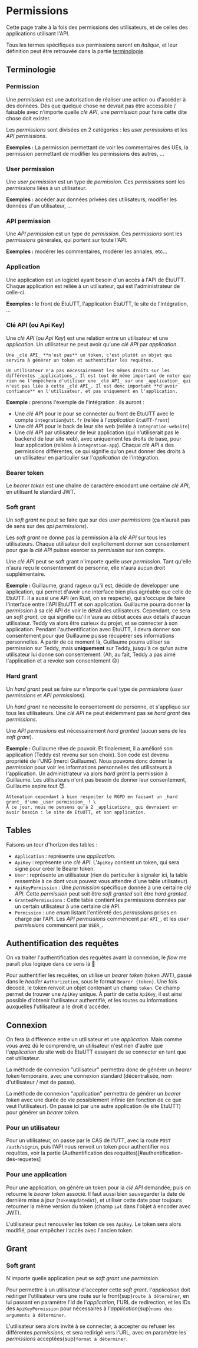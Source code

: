 # Permissions

Cette page traite à la fois des permissions des utilisateurs, et de celles des applications utilisant l'API.

Tous les termes spécifiques aux permissions seront en _italique_, et leur définition peut être retrouvée dans la partie [terminologie](#terminologie).

## Terminologie

### Permission

Une _permission_ est une autorisation de réaliser une action ou d'accéder à des données. Dès que quelque chose ne devrait pas être accessible / faisable avec n'importe quelle _clé API_, une _permission_ pour faire cette dite chose doit exister.

Les _permissions_ sont divisées en 2 catégories : les _user permissions_ et les _API permissions_.

**Exemples :** La permission permettant de voir les commentaires des UEs, la permission permettant de modifier les permissions des autres, ...

### User permission

Une _user permission_ est un type de _permission_. Ces _permissions_ sont les _permissions_ liées à un utilisateur.

**Exemples :** accéder aux données privées des utilisateurs, modifier les données d'un utilisateur, ...

### API permission
Une _API permission_ est un type de _permission_. Ces _permissions_ sont les _permissions_ générales, qui portent sur toute l'API.

**Exemples :** modérer les commentaires, modérer les annales, etc...

### Application

Une application est un logiciel ayant besoin d'un accès à l'API de EtuUTT. Chaque application est reliée à un utilisateur, qui est l'administrateur de celle-ci.

**Exemples :** le front de EtuUTT, l'application EtuUTT, le site de l'intégration, ...

### Clé API (ou Api Key)

Une _clé API_ (ou _Api Key_) est une relation entre un utilisateur et une _application_. Un utilisateur ne peut avoir qu'une _clé API_ par _application_.

```{note}
Une _clé API_ **n'est pas** un token, c'est plutôt un objet qui servira à générer un token et authentifier les requêtes.

Un utilisateur n'a pas nécessairement les mêmes droits sur les différentes _applications_. Il est tout de même important de noter que rien ne l'empêchera d'utiliser une _clé API_ sur une _application_ qui n'est pas liée à cette _clé API_. Il est donc important **d'avoir confiance** en l'utilisateur, et pas uniquement en l'application.
```

**Exemple :** prenons l'exemple de l'intégration : ils auront :
* Une _clé API_ pour le pour se connecter au front de EtuUTT avec le compte `integration@utt.fr` (reliée à l'_application_ `EtuUTT-front`)
* Une _clé API_ pour le back de leur site web (reliée à `Integration-website`)
* Une _clé API_ par utilisateur de leur application (qui n'utiliserait pas le backend de leur site web), avec uniquement les droits de base, pour leur application (reliées à `Integration-app`). Chaque _clé API_ a des permissions différentes, ce qui signifie qu'on peut donner des droits à un utilisateur en particulier sur l'_application_ de l'intégration.

### Bearer token

Le _bearer token_ est une chaîne de caractère encodant une certaine _clé API_, en utilisant le standard JWT.

### Soft grant

Un _soft grant_ ne peut se faire que sur des _user permissions_ (ça n'aurait pas de sens sur des _api permissions_).

Les _soft grant_ ne donne pas la permission à la _clé API_ sur tous les utilisateurs. Chaque utilisateur doit explicitement donner son consentement pour que la _clé API_ puisse exercer sa _permission_ sur son compte.

Une _clé API_ peut se soft grant n'importe quelle _user permission_. Tant qu'elle n'aura reçu le consentement de personne, elle n'aura aucun droit supplémentaire.

**Exemple :** Guillaume, grand rageux qu'il est, décide de développer une application, qui permet d'avoir une interface bien plus agréable que celle de EtuUTT. Il a aussi une API (en Rust, on se respecte), qui s'occupe de faire l'interface entre l'API EtuUTT et son application. Guillaume pourra donner la _permission_ à sa clé API de voir le détail des utilisateurs. Cependant, ce sera un _soft grant_, ce qui signifie qu'il n'aura au début accès aux détails d'aucun utilisateur. Teddy va alors être curieux du projet, et se connecter à son application. Pendant l'authentification avec EtuUTT, il devra donner son consentement pour que Guillaume puisse récupérer ses informations personnelles. À partir de ce moment là, Guillaume pourra utiliser sa permission sur Teddy, mais **uniquement** sur Teddy, jusqu'à ce qu'un autre utilisateur lui donne son consentement. (Ah, au fait, Teddy a pas aimé l'application et a revoke son consentement 😔)

### Hard grant

Un _hard grant_ peut se faire sur n'importe quel type de _permissions_ (_user permissions_ et _API permissions_).

Un _hard grant_ ne nécessite le consentement de personne, et s'applique sur tous les utilisateurs. Une _clé API_ ne peut évidemment pas se _hard grant_ des _permissions_.

Une _API permissions_ est nécessairement _hard granted_ (aucun sens de les _soft grant_).

**Exemple :** Guillaume rêve de pouvoir. Et finalement, il a amélioré son application (Teddy est revenu sur son choix). Son code est devenu propriété de l'UNG (merci Guillaume). Nous pouvons donc donner la _permission_ pour voir les informations personnelles des utilisateurs à l'application. Un administrateur va alors _hard grant_ la permission à Guillaume. Les utilisateurs n'ont pas besoin de donner leur consentement, Guillaume aspire tout 😈.

```{warning}
Attenation cependant à bien respecter le RGPD en faisant un _hard grant_ d'une _user permission_ ! \
À ce jour, nous ne pensons qu'à 2 _applications_ qui devraient en avoir besoin : le site de EtuUTT, et son application.
```

## Tables

Faisons un tour d'horizon des tables :
- `Application` : représente une _application_. 
- `ApiKey` : représente une _clé API_. L'`ApiKey` contient un token, qui sera signé pour créer le Bearer token.
- `User` : représente un utilisateur (rien de particulier à signaler ici, la table ressemble à ce dont vous pouvez vous attendre d'une table utilisateur)
- `ApiKeyPermission` : Une _permission_ spécifique donnée à une certaine _clé API_. Cette _permission_ peut soit être _soft granted_ soit être _hard granted_.
- `GrantedPermissions` : Cette table contient les permissions données par un certain utilisateur à une certaine clé API.
- `Permission` : une _enum_ listant l'entièreté des _permissions_ prises en charge par l'API. Les _API permissions_ commencent par `API_`, et les _user permissions_ commencent par `USER_`.

## Authentification des requêtes

On va traiter l'authentification des requêtes avant la connexion, le _flow_ me paraît plus logique dans ce sens là 🙂

Pour authentifier les requêtes, on utilise un _bearer token_ (token JWT), passé dans le _header_ `Authorization`, sous le format `Bearer {token}`. Une fois décodé, le token renvoit un objet contenant un champ `token`. Ce champ permet de trouver une `ApiKey` unique. À partir de cette `ApiKey`, il est ainsi possible d'obtenir l'utilisateur authentifié, et les routes ou informations auxquelles l'utilisateur a le droit d'accéder.

## Connexion

On fera la différence entre un utilisateur et une _application_. Mais comme vous avez dû le comprendre, un utilisateur n'est rien d'autre que l'_application_ du site web de EtuUTT essayant de se connecter en tant que cet utilisateur.

La méthode de connexion "utilisateur" permettra donc de générer un _bearer token_ temporaire, avec une connexion standard (décentralisée, nom d'utilisateur / mot de passe).

La méthode de connexion "application" permettra de générer un _bearer token_ avec une durée de vie possiblement infinie (en fonction de ce que veut l'utilisateur). On passe ici par une autre application (le site EtuUTT) pour générer un _bearer token_.

### Pour un utilisateur

Pour un utilisateur, on passe par le CAS de l'UTT, avec la route `POST /auth/signin`, puis l'API nous renvoit un token pour authentifier nos requêtes, voir la partie (Authentification des requêtes)[#authentification-des-requetes]

### Pour une application

Pour une application, on génère un token pour la _clé API_ demandée, puis on retourne le _bearer token_ associé. Il faut aussi bien sauvegarder la date de dernière mise à jour (`tokenUpdatedAt`), et utiliser cette date pour toujours retourner la même version du token (champ `iat` dans l'objet à encoder avec JWT).

L'utilisateur peut renouveler les token de ses `ApiKey`. Le token sera alors modifié, pour empêcher l'accès avec l'ancien token.

## Grant

### Soft grant

N'importe quelle application peut se _soft grant_ une _permission_.

Pour permettre à un utilisateur d'accepter cette _soft grant_, l'_application_ doit rediriger l'utilisateur vers une route sur le front{sup}`route à déterminer`, en lui passant en paramètre l'id de l'_application_, l'URL de redirection, et les IDs des `ApiKeyPermission` pour nécessaires à _l'application_{sup}`noms des arguments à déterminer`.

L'utilisateur sera alors invité à se connecter, à accepter ou refuser les différentes _permissions_, et sera redirigé vers l'URL, avec en paramètre les _permissions_ acceptées{sup}`format à déterminer`.
